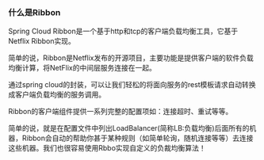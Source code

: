 
### 什么是Ribbon

Spring Cloud Ribbon是一个基于http和tcp的客户端负载均衡工具，它基于Netflix Ribbon实现。

简单的说，Ribbon是Netflix发布的开源项目，主要功能是提供客户端的软件负载均衡计算，将NetFlix的中间层服务连接在一起。

通过spring cloud的封装，可以让我们轻松的将面向服务的rest模板请求自动转换成客户端负载均衡的服务调用。

Ribbon的客户端组件提供一系列完整的配置项如：连接超时、重试等等。

简单的说，就是在配置文件中列出LoadBalancer(简称LB:负载均衡)后面所有的机器，Ribbon会自动的帮助你甚于某种规则（如简单轮询，随机连接等等）去连接这些机器。我们也很容易使用Rbbo实现自定义的负裁均衡算法！




















